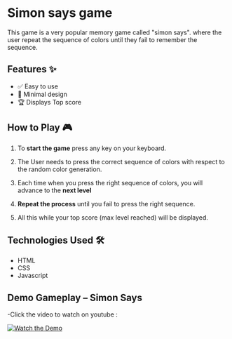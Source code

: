 # Simon says game
This game is a very popular memory game called "simon says". where the user repeat the sequence of colors until they fail to remember the sequence.

## Features ✨
- ✅ Easy to use
- 🎨 Minimal design 
- 🏆 Displays Top score 

## How to Play 🎮
1. To **start the game** press any key on your keyboard.

2. The User needs to press the correct sequence of colors with respect to the random color generation. 

3. Each time when you press the right sequence of colors, you will advance to the **next level**

4. **Repeat the process** until you fail to press the right sequence.

5. All this while your top score (max level reached)  will be displayed. 


## Technologies Used 🛠️
- HTML  
- CSS 
- Javascript

##  Demo Gameplay – Simon Says
-Click the video to watch on youtube : 

[![Watch the Demo](https://img.youtube.com/vi/c691s-rDdUY/hqdefault.jpg)](https://www.youtube.com/watch?v=c691s-rDdUY)









